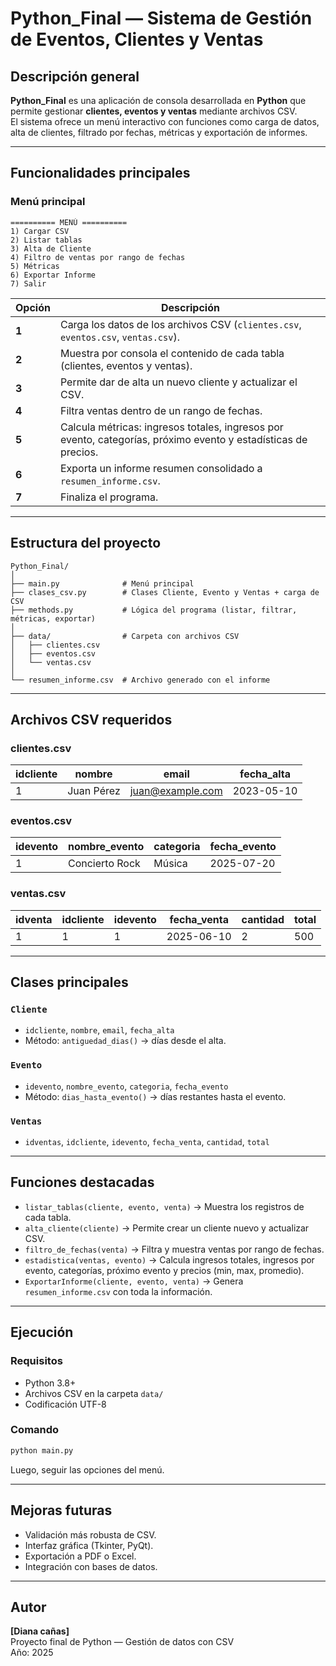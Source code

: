 # Python_Final — Sistema de Gestión de Eventos, Clientes y Ventas

##  Descripción general
**Python_Final** es una aplicación de consola desarrollada en **Python** que permite gestionar **clientes, eventos y ventas** mediante archivos CSV.  
El sistema ofrece un menú interactivo con funciones como carga de datos, alta de clientes, filtrado por fechas, métricas y exportación de informes.

---

## Funcionalidades principales

### Menú principal
```
========== MENÚ ==========
1) Cargar CSV
2) Listar tablas
3) Alta de Cliente
4) Filtro de ventas por rango de fechas
5) Métricas
6) Exportar Informe
7) Salir
```

| Opción | Descripción |
|---------|--------------|
| **1** | Carga los datos de los archivos CSV (`clientes.csv`, `eventos.csv`, `ventas.csv`). |
| **2** | Muestra por consola el contenido de cada tabla (clientes, eventos y ventas). |
| **3** | Permite dar de alta un nuevo cliente y actualizar el CSV. |
| **4** | Filtra ventas dentro de un rango de fechas. |
| **5** | Calcula métricas: ingresos totales, ingresos por evento, categorías, próximo evento y estadísticas de precios. |
| **6** | Exporta un informe resumen consolidado a `resumen_informe.csv`. |
| **7** | Finaliza el programa. |

---

## Estructura del proyecto
```
Python_Final/
│
├── main.py              # Menú principal
├── clases_csv.py        # Clases Cliente, Evento y Ventas + carga de CSV
├── methods.py           # Lógica del programa (listar, filtrar, métricas, exportar)
│
├── data/                # Carpeta con archivos CSV
│   ├── clientes.csv
│   ├── eventos.csv
│   └── ventas.csv
│
└── resumen_informe.csv  # Archivo generado con el informe
```

---

## Archivos CSV requeridos

### clientes.csv
| idcliente | nombre | email | fecha_alta |
|------------|--------|--------|-------------|
| 1 | Juan Pérez | juan@example.com | 2023-05-10 |

### eventos.csv
| idevento | nombre_evento | categoria | fecha_evento |
|-----------|----------------|------------|---------------|
| 1 | Concierto Rock | Música | 2025-07-20 |

### ventas.csv
| idventa | idcliente | idevento | fecha_venta | cantidad | total |
|----------|------------|-----------|--------------|-----------|--------|
| 1 | 1 | 1 | 2025-06-10 | 2 | 500 |

---

## Clases principales

### `Cliente`
- `idcliente`, `nombre`, `email`, `fecha_alta`
- Método: `antiguedad_dias()` → días desde el alta.

### `Evento`
- `idevento`, `nombre_evento`, `categoria`, `fecha_evento`
- Método: `dias_hasta_evento()` → días restantes hasta el evento.

### `Ventas`
- `idventas`, `idcliente`, `idevento`, `fecha_venta`, `cantidad`, `total`

---

##  Funciones destacadas

- `listar_tablas(cliente, evento, venta)` → Muestra los registros de cada tabla.
- `alta_cliente(cliente)` → Permite crear un cliente nuevo y actualizar CSV.
- `filtro_de_fechas(venta)` → Filtra y muestra ventas por rango de fechas.
- `estadistica(ventas, evento)` → Calcula ingresos totales, ingresos por evento, categorías, próximo evento y precios (min, max, promedio).
- `ExportarInforme(cliente, evento, venta)` → Genera `resumen_informe.csv` con toda la información.

---

## Ejecución

### Requisitos
- Python 3.8+
- Archivos CSV en la carpeta `data/`  
- Codificación UTF-8

### Comando
```bash
python main.py
```
Luego, seguir las opciones del menú.

---

##  Mejoras futuras
- Validación más robusta de CSV.
- Interfaz gráfica (Tkinter, PyQt).
- Exportación a PDF o Excel.
- Integración con bases de datos.

---

##  Autor
**[Diana cañas]**  
Proyecto final de Python — Gestión de datos con CSV  
 Año: 2025

